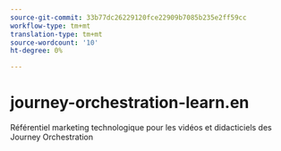 ```yaml
---
source-git-commit: 33b77dc26229120fce22909b7085b235e2ff59cc
workflow-type: tm+mt
translation-type: tm+mt
source-wordcount: '10'
ht-degree: 0%

---
```

# journey-orchestration-learn.en

Référentiel marketing technologique pour les vidéos et didacticiels des Journey Orchestration
